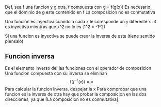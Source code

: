 Def, sea f una funcion y g otra, f compuesta con g = f(g(x))
Es necesario que el dominio de g este contenido en f
La composicion no es conmutativa



Una funcion es inyectiva cuando a cada x le coresponde un y diferente
x+3 es inyectiva mientras que x^2 no lo es (1^2 = -1^2)

Si una funcion es inyectiva se puede crear la inversa de esta (tiene sentido piensalo)

## Funcion inversa
Es el elemento inverso del las funciones con el operador de composicion
Una funcion compuesta con su inversa se eliminan$$f(f^{-1}(x)) = x$$
Para calcular la funcion inversa, despejar la x
Para comprobar que una funcion es la inversa de otra hay que probar la composicion en las dos direcciones, ya que [La composicion no es conmutativa]

